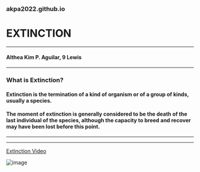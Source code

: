 ### akpa2022.github.io

# **EXTINCTION**
---
#### Althea Kim P. Aguilar, 9 Lewis
---

### What is Extinction?
#### Extinction is the termination of a kind of organism or of a group of kinds, usually a species. 
#### The moment of extinction is generally considered to be the death of the last individual of the species, although the capacity to breed and recover may have been lost before this point.
---
---
[Extinction Video](https://www.youtube.com/watch?v=jphrpR9ffKA "Extinction of Species | Evolution | Biology | FuseSchool")


![image](https://user-images.githubusercontent.com/118641712/203185172-a6d46ecf-d34b-484c-bd12-3e107cb5fc4a.png)
